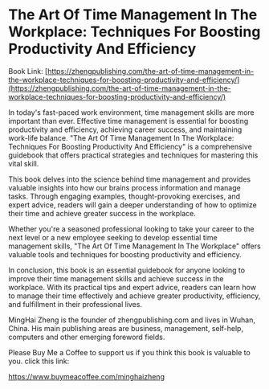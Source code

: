 # The Art Of Time Management In The Workplace: Techniques For Boosting Productivity And Efficiency

Book Link: [https://zhengpublishing.com/the-art-of-time-management-in-the-workplace-techniques-for-boosting-productivity-and-efficiency/](https://zhengpublishing.com/the-art-of-time-management-in-the-workplace-techniques-for-boosting-productivity-and-efficiency/)

In today's fast-paced work environment, time management skills are more important than ever. Effective time management is essential for boosting productivity and efficiency, achieving career success, and maintaining work-life balance. "The Art Of Time Management In The Workplace: Techniques For Boosting Productivity And Efficiency" is a comprehensive guidebook that offers practical strategies and techniques for mastering this vital skill.

This book delves into the science behind time management and provides valuable insights into how our brains process information and manage tasks. Through engaging examples, thought-provoking exercises, and expert advice, readers will gain a deeper understanding of how to optimize their time and achieve greater success in the workplace.

Whether you're a seasoned professional looking to take your career to the next level or a new employee seeking to develop essential time management skills, "The Art Of Time Management In The Workplace" offers valuable tools and techniques for boosting productivity and efficiency.

In conclusion, this book is an essential guidebook for anyone looking to improve their time management skills and achieve success in the workplace. With its practical tips and expert advice, readers can learn how to manage their time effectively and achieve greater productivity, efficiency, and fulfillment in their professional lives.

MingHai Zheng is the founder of zhengpublishing.com and lives in Wuhan, China. His main publishing areas are business, management, self-help, computers and other emerging foreword fields.

Please Buy Me a Coffee to support us if you think this book is valuable to you. click this link:

https://www.buymeacoffee.com/minghaizheng
